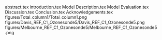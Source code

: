 abstract.tex
introduction.tex
Model Description.tex
Model Evaluation.tex
Discussion.tex
Conclusion.tex
Acknowledgements.tex
figures/Total_column1/Total_column1.png
figures/Davis_REF_C1_Ozonesonde5/Davis_REF_C1_Ozonesonde5.png
figures/Melbourne_REF_C1_Ozonesonde5/Melbourne_REF_C1_Ozonesonde5.png
